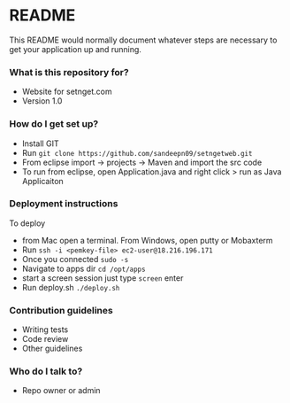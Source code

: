 # README #

This README would normally document whatever steps are necessary to get your application up and running.

### What is this repository for? ###

* Website for setnget.com
* Version 1.0

### How do I get set up? ###

* Install GIT
* Run `git clone https://github.com/sandeepn09/setngetweb.git`
* From eclipse import -> projects -> Maven and import the src code
* To run from eclipse, open Application.java and right click > run as Java Applicaiton

### Deployment instructions

To deploy 

* from Mac open a terminal. From Windows, open putty or Mobaxterm
* Run `ssh -i <pemkey-file> ec2-user@18.216.196.171`
* Once you connected `sudo -s`
* Navigate to apps dir `cd /opt/apps`
* start a screen session just type `screen` enter
* Run deploy.sh `./deploy.sh`


### Contribution guidelines ###

* Writing tests
* Code review
* Other guidelines

### Who do I talk to? ###

* Repo owner or admin
